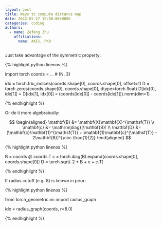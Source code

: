 ```yaml
---
layout: post
title: Ways to compute distance map
date: 2022-05-27 15:50:00+0800
categories: coding
authors:
  - name: Zefeng Zhu
    affiliations:
      name: AAIS, PKU
---
```


Just take advantage of the symmetric property:

{% highlight python linenos %}

import torch
coords = ...  # (N, 3)

idx = torch.triu_indices(coords.shape[0], coords.shape[0], offset=1)
D = torch.zeros(coords.shape[0], coords.shape[0], dtype=torch.float)
D[idx[0], idx[1]] = D[idx[1], idx[0]] = (coords[idx[0]] - coords[idx[1]]).norm(dim=1)

{% endhighlight %}

Or do it more algebraically:

$$
\begin{aligned}
\mathbf{B} &= \mathbf{X}\mathbf{X}^{\mathsf{T}} \\
\mathbf{c} &= \mathrm{diag}(\mathbf{B}) \\
\mathbf{D} &= (\mathbf{c}\mathbf{1}^{\mathsf{T}} + \mathbf{1}\mathbf{c}^{\mathsf{T}} - 2\mathbf{B})^{\circ \frac{1}{2}}
\end{aligned}
$$

{% highlight python linenos %}

B = coords @ coords.T
c = torch.diag(B).expand(coords.shape[0], coords.shape[0])
D = torch.sqrt(-2 * B + c + c.T)

{% endhighlight %}

If radius cutoff (e.g. 8) is known in prior:

{% highlight python linenos %}

from torch_geometric.nn import radius_graph

idx = radius_graph(coords, r=8.0)

{% endhighlight %}
